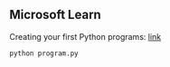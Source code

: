 ## Microsoft Learn
Creating your first Python programs: [link](https://learn.microsoft.com/en-us/training/modules/python-create-run-program/)

```bash
python program.py
```